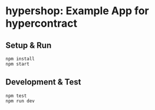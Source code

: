# hypershop: Example App for hypercontract

## Setup & Run

```
npm install
npm start
```

## Development & Test

```
npm test
npm run dev
```

